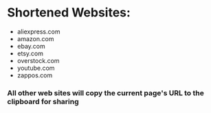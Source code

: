 # Shortened Websites:
  - aliexpress.com
  - amazon.com
  - ebay.com
  - etsy.com
  - overstock.com
  - youtube.com
  - zappos.com

### All other web sites will copy the current page's URL to the clipboard for sharing
